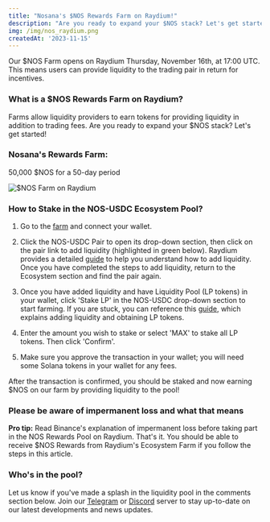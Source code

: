 ```yaml
---
title: "Nosana's $NOS Rewards Farm on Raydium!"
description: "Are you ready to expand your $NOS stack? Let's get started!"
img: /img/nos_raydium.png
createdAt: '2023-11-15'
---
```

Our $NOS Farm opens on Raydium Thursday, November 16th, at 17:00 UTC. This means users can provide liquidity to the trading pair in return for incentives.

### What is a $NOS Rewards Farm on Raydium?
Farms allow liquidity providers to earn tokens for providing liquidity in addition to trading fees. Are you ready to expand your $NOS stack? Let's get started!

### Nosana's Rewards Farm:
50,000 $NOS for a 50-day period

![$NOS Farm on Raydium](/img/farm1.png)

### How to Stake in the NOS-USDC Ecosystem Pool?
1. Go to the [farm](https://raydium.io/farms/?tab=Ecosystem&farmid=13dsYRhzpfKiH1mi6UXsJZzKiRwm4ad1SxYBezMLAGqd) and connect your wallet.

2. Click the NOS-USDC Pair to open its drop-down section, then click on the pair link to add liquidity (highlighted in green below). Raydium provides a detailed [guide](https://docs.raydium.io/raydium/liquidity-providers/liquidity-pools/raydium-farms) to help you understand how to add liquidity. Once you have completed the steps to add liquidity, return to the Ecosystem section and find the pair again.

3. Once you have added liquidity and have Liquidity Pool (LP tokens) in your wallet, click 'Stake LP' in the NOS-USDC drop-down section to start farming. If you are stuck, you can reference this [guide](https://docs.raydium.io/raydium/liquidity-providers/liquidity-pools/raydium-farms), which explains adding liquidity and obtaining LP tokens.

4. Enter the amount you wish to stake or select 'MAX' to stake all LP tokens. Then click 'Confirm'.

5. Make sure you approve the transaction in your wallet; you will need some Solana tokens in your wallet for any fees.

After the transaction is confirmed, you should be staked and now earning $NOS on our farm by providing liquidity to the pool!

### Please be aware of impermanent loss and what that means
**Pro tip:** Read Binance's explanation of impermanent loss before taking part in the NOS Rewards Pool on Raydium.
That's it. You should be able to receive $NOS Rewards from Raydium's Ecosystem Farm if you follow the steps in this article.

### Who's in the pool? 
Let us know if you've made a splash in the liquidity pool in the comments section below. Join our [Telegram](https://t.me/NosanaCompute) or [Discord](https://discord.gg/nosana-ai) server to stay up-to-date on our latest developments and news updates.
